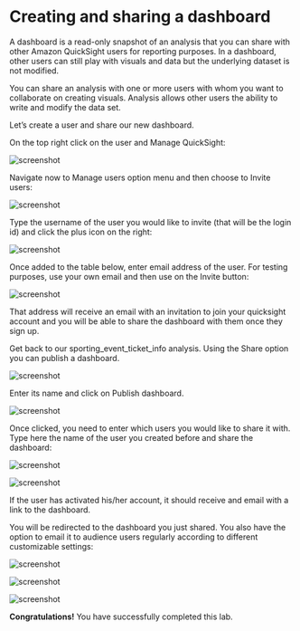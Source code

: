 # Creating and sharing a dashboard

A dashboard is a read-only snapshot of an analysis that you can share with other Amazon QuickSight users for reporting purposes. In a dashboard, other users can still play with visuals and data but the underlying dataset is not modified.

You can share an analysis with one or more users with whom you want to collaborate on creating visuals. Analysis allows other users the ability to write and modify the data set.

Let’s create a user and share our new dashboard.

On the top right click on the user and Manage QuickSight:

![screenshot](img/50.png)

Navigate now to Manage users option menu and then choose to Invite users:
 
![screenshot](img/51.png)

Type the username of the user you would like to invite (that will be the login id) and click the plus icon on the right: 

![screenshot](img/52.png)

Once added to the table below, enter email address of the user. For testing purposes, use your own email and then use on the Invite button:
 
![screenshot](img/53.png)

That address will receive an email with an invitation to join your quicksight account and you will be able to share the dashboard with them once they sign up.

Get back to our sporting_event_ticket_info analysis. Using the Share option you can publish a dashboard. 
 
![screenshot](img/54.png)

Enter its name and click on Publish dashboard.
 
![screenshot](img/55.png)

Once clicked, you need to enter which users you would like to share it with. Type here the name of the user you created before and share the dashboard: 

![screenshot](img/56.png) 

![screenshot](img/57.png)

If the user has activated his/her account, it should receive and email with a link to the dashboard.

You will be redirected to the dashboard you just shared. You also have the option to email it to audience users regularly according to different customizable settings:
 
![screenshot](img/58.png)

![screenshot](img/59.png)

![screenshot](img/60.png)

**Congratulations!** You have successfully completed this lab.

